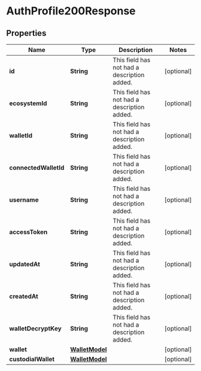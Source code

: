 

# AuthProfile200Response

## Properties

Name | Type | Description | Notes
------------ | ------------- | ------------- | -------------
**id** | **String** | This field has not had a description added. |  [optional]
**ecosystemId** | **String** | This field has not had a description added. |  [optional]
**walletId** | **String** | This field has not had a description added. |  [optional]
**connectedWalletId** | **String** | This field has not had a description added. |  [optional]
**username** | **String** | This field has not had a description added. |  [optional]
**accessToken** | **String** | This field has not had a description added. |  [optional]
**updatedAt** | **String** | This field has not had a description added. |  [optional]
**createdAt** | **String** | This field has not had a description added. |  [optional]
**walletDecryptKey** | **String** | This field has not had a description added. |  [optional]
**wallet** | [**WalletModel**](WalletModel.md) |  |  [optional]
**custodialWallet** | [**WalletModel**](WalletModel.md) |  |  [optional]




